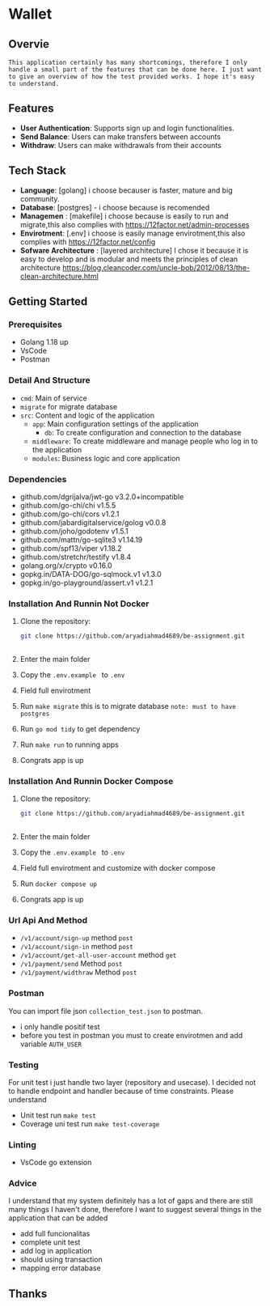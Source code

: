 # Wallet

## Overvie
    This application certainly has many shortcomings, therefore I only handle a small part of the features that can be done here. I just want to give an overview of how the test provided works. I hope it's easy to understand.

## Features
- **User Authentication**: Supports sign up and login functionalities.
- **Send Balance**: Users can make transfers between accounts
- **Withdraw**: Users can make withdrawals from their accounts


## Tech Stack
- **Language**: [golang] i choose becauser is faster, mature and big community.
- **Database**: [postgres] - i choose because is recomended
- **Managemen** : [makefile] i choose because is easily to run and migrate,this also complies with https://12factor.net/admin-processes
- **Envirotment**: [.env] i choose is easily manage envirotment,this also complies with https://12factor.net/config
- **Sofware Architecture** : [layered architecture] I chose it because it is easy to develop and is modular and meets the principles of clean architecture https://blog.cleancoder.com/uncle-bob/2012/08/13/the-clean-architecture.html


## Getting Started

### Prerequisites
- Golang 1.18 up
- VsCode
- Postman

### Detail And Structure
- `cmd`: Main of service
- `migrate` for migrate database
- `src`: Content and logic of the application
  - `app`: Main configuration settings of the application
    - `db`: To create configuration and connection to the database
  - `middleware`: To create middleware and manage people who log in to the application
  - `modules`: Business logic and core application

### Dependencies
- github.com/dgrijalva/jwt-go v3.2.0+incompatible
- github.com/go-chi/chi v1.5.5
- github.com/go-chi/cors v1.2.1
- github.com/jabardigitalservice/golog v0.0.8
- github.com/joho/godotenv v1.5.1
- github.com/mattn/go-sqlite3 v1.14.19
- github.com/spf13/viper v1.18.2
- github.com/stretchr/testify v1.8.4
- golang.org/x/crypto v0.16.0
- gopkg.in/DATA-DOG/go-sqlmock.v1 v1.3.0
- gopkg.in/go-playground/assert.v1 v1.2.1

### Installation And Runnin Not Docker
1. Clone the repository:
   ```bash
   git clone https://github.com/aryadiahmad4689/be-assignment.git 
  
2. Enter the main folder 

3. Copy the `.env.example ` to `.env`

4. Field full envirotment

5. Run `make migrate` this is to migrate database `note: must to have postgres`

6. Run `go mod tidy` to get dependency

7. Run `make run` to running apps

8. Congrats app is up


### Installation And Runnin Docker Compose
1. Clone the repository:
   ```bash
   git clone https://github.com/aryadiahmad4689/be-assignment.git 
  
2. Enter the main folder 

3. Copy the `.env.example ` to `.env`

4. Field full envirotment and customize with docker compose

5. Run `docker compose up`

6. Congrats app is up

### Url Api And Method
 - `/v1/account/sign-up` method `post`
 - `/v1/account/sign-in` method `post`
 - `/v1/account/get-all-user-account` method `get`
 - `/v1/payment/send` Method `post`
 - `/v1/payment/widthraw` Method `post`


### Postman
You can import file json `collection_test.json` to postman.
- i only handle positif test
- before you test in postman you must to create envirotmen and add variable `AUTH_USER`


### Testing
For unit test i just handle two layer (repository and usecase). I decided not to handle endpoint and handler because of time constraints. Please understand
 - Unit test run `make test`
 - Coverage uni test run `make test-coverage`

### Linting
 - VsCode go extension


### Advice
I understand that my system definitely has a lot of gaps and there are still many things I haven't done, therefore I want to suggest several things in the application that can be added
 - add full funcionalitas
 - complete unit test
 - add log in application
 - should using transaction
 - mapping error database

## Thanks